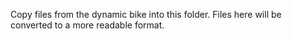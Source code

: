 Copy files from the dynamic bike into this folder. Files here will be converted to a more readable format.
